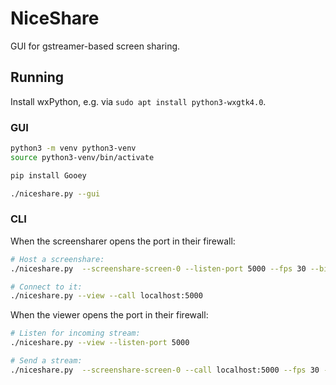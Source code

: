 # NiceShare

GUI for gstreamer-based screen sharing.


## Running

Install wxPython, e.g. via `sudo apt install python3-wxgtk4.0`.

### GUI

```sh
python3 -m venv python3-venv
source python3-venv/bin/activate

pip install Gooey

./niceshare.py --gui
```

### CLI

When the screensharer opens the port in their firewall:

```sh
# Host a screenshare:
./niceshare.py  --screenshare-screen-0 --listen-port 5000 --fps 30 --bitrate 2048 --latency 1000

# Connect to it:
./niceshare.py --view --call localhost:5000
```

When the viewer opens the port in their firewall:

```sh
# Listen for incoming stream:
./niceshare.py --view --listen-port 5000

# Send a stream:
./niceshare.py  --screenshare-screen-0 --call localhost:5000 --fps 30 --bitrate 2048 --latency 1000
```
